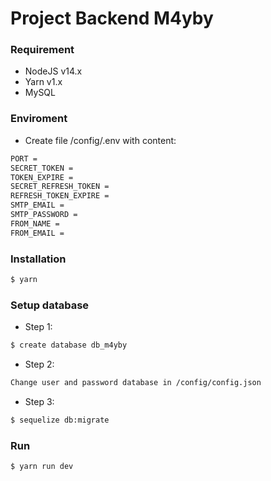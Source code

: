 # Project Backend M4yby

### Requirement

- NodeJS v14.x
- Yarn v1.x
- MySQL

### Enviroment

- Create file /config/.env with content:

```sh
PORT =
SECRET_TOKEN =
TOKEN_EXPIRE =
SECRET_REFRESH_TOKEN =
REFRESH_TOKEN_EXPIRE =
SMTP_EMAIL =
SMTP_PASSWORD =
FROM_NAME =
FROM_EMAIL =
```

### Installation

```sh
$ yarn
```

### Setup database

- Step 1:

```sh
$ create database db_m4yby
```

- Step 2:

```sh
Change user and password database in /config/config.json
```

- Step 3:

```sh
$ sequelize db:migrate
```

### Run

```sh
$ yarn run dev
```
